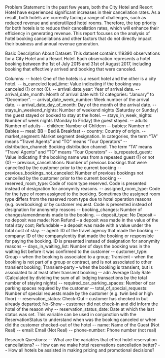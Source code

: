 Problem Statement:
In the past few years, both the City Hotel and Resort Hotel have experienced significant increases in their cancellation rates. As a result, both hotels are currently facing a range of challenges, such as reduced revenue and underutilized hotel rooms. Therefore, the top priority for both hotels is to reduce their cancellation rates, which will enhance their efficiency in generating revenue. This report focuses on the analysis of hotel booking cancellations and other factors that do not directly impact their business and annual revenue generation.

Basic Description About Dataset:
This dataset contains 119390 observations for a City Hotel and a Resort Hotel. Each observation represents a hotel booking between the 1st of July 2015 and 31st of August 2017, including booking that effectively arrived and booking that were canceled.

Columns:
-- hotel: One of the hotels is a resort hotel and the other is a city hotel.
-- is_canceled lead_time: Value indicating if the booking was canceled (1) or not (0).
-- arrival_date_year: Year of arrival date.
-- arrival_date_month: Month of arrival date with 12 categories: “January” to “December”.
-- arrival_date_week_number: Week number of the arrival date.
-- arrival_date_day_of_month: Day of the month of the arrival date.
-- stays_in_weekend_nights: Number of weekend nights (Saturday or Sunday) the guest stayed or booked to stay at the hotel.
-- stays_in_week_nights: Number of week nights (Monday to Friday) the guest stayed.
-- adults: Number of adults
-- children: Number of Childern
-- babies: Number of Babies
-- meal: BB – Bed & Breakfast
-- country: Country of origin.
-- market_segment: Market segment designation. In categories, the term “TA” means “Travel Agents” and “TO” means “Tour Operators”
-- distribution_channel: Booking distribution channel. The term “TA” means “Travel Agents” and “TO” means “Tour Operators”
-- is_repeated_guest: Value indicating if the booking name was from a repeated guest (1) or not (0)
-- previous_cancellations: Number of previous bookings that were cancelled by the customer prior to the current booking
-- previous_bookings_not_canceled: Number of previous bookings not cancelled by the customer prior to the current booking
-- reserved_room_type: Code of room type reserved. Code is presented instead of designation for anonymity reasons.
-- assigned_room_type: Code for the type of room assigned to the booking. Sometimes the assigned room type differs from the reserved room type due to hotel operation reasons (e.g. overbooking) or by customer request. Code is presented instead of designation for anonymity reasons
-- booking_changes: Number of changes/amendments made to the booking.
-- deposit_type: No Deposit – no deposit was made; Non Refund – a deposit was made in the value of the total stay cost; Refundable – a deposit was made with a value under the total cost of stay.
-- agent: ID of the travel agency that made the booking
-- company: ID of the company/entity that made the booking or responsible for paying the booking. ID is presented instead of designation for anonymity reasons
-- days_in_waiting_list: Number of days the booking was in the waiting list before it was confirmed to the customer
-- customer_type: Group – when the booking is associated to a group; Transient – when the booking is not part of a group or contract, and is not associated to other transient booking; Transient-party – when the booking is transient, but is associated to at least other transient booking
-- adr: Average Daily Rate (Calculated by dividing the sum of all lodging transactions by the total number of staying nights)
-- required_car_parking_spaces: Number of car parking spaces required by the customer
-- total_of_special_requests: Number of special requests made by the customer (e.g. twin bed or high floor)
-- reservation_status: Check-Out – customer has checked in but already departed; No-Show – customer did not check-in and did inform the hotel of the reason why
-- reservation_status_date: Date at which the last status was set. This variable can be used in conjunction with the ReservationStatus to understand when was the booking canceled or when did the customer checked-out of the hotel
-- name: Name of the Guest (Not Real)
-- email: Email (Not Real)
-- phone-number: Phone number (not real)

Research Questions:
-- What are the variables that effect hotel reservation cancellations?
-- How can we make hotel reservations cancellation better?
-- How all hotels be assisted in making pricing and promotional decisions?
